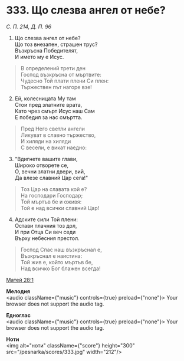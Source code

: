 # 333. Що слезва ангел от небе?

_С. П. 214, Д. П. 96_

1. Що слезва ангел от небе?  
Що тоз внезапен, страшен трус?  
Възкръсна Победителят,  
И името му е Исус.  

> В определений трети ден  
> Господ възкръсна от мъртвите:  
> Чудесно Той плати плени Си плен:  
> Тържествен път нагоре взе!

2. Ей, колесницата Му там  
Стои пред златните врата,  
Като чрез смърт Исус наш Сам  
Е победил за нас смъртта.  

> Пред Него светли ангели  
> Ликуват в славно тържество,  
> И хиляди на хиляди  
> С весели, е викат наедно:  

3. "Вдигнете вашите глави,  
Широко отворете се,  
О, вечни златни двери, вий,  
Да влезе славний Цар сега!"  

> Тоз Цар на славата кой е?  
> На господари Господар;  
> Той мъртъв бе и оживя:  
> Той е над всички славний Цар!

4. Адските сили Той плени:  
Остави плачния тоз дол,  
И при Отца Си веч седи  
Върху небесния престол.  

> Господ Спас наш възкръснал е,  
> Възкръснал е наистина:  
> Той жив е, който мъртъв бе,  
> Над всичко Бог блажен всегда!

[Матей 28:1](http://biblia.bg/index.php?k=40&g=28&s=1)

**Мелодия**  
<audio className={"music"} controls={true} preload={"none"}>
    <source src="/pesnarka/mp3/333.mp3" type="audio/mpeg"/>
    Your browser does not support the audio tag.
</audio>

**Едноглас**  
<audio className={"music"} controls={true} preload={"none"}>
    <source src="/pesnarka/transp/333.mp3" type="audio/mpeg"/>
    Your browser does not support the audio tag.
</audio>

**Ноти**  
<img alt="ноти" className={"score"} height="300" src="/pesnarka/scores/333.jpg" width="212"/>

